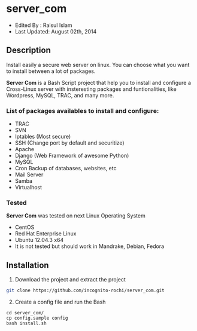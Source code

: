 server_com
==========
 
- Edited By   : Raisul Islam
- Last Updated: August 02th, 2014

## Description
Install easily a secure web server on linux. You can choose what you want to install between a lot of packages.

**Server Com** is a Bash Script project that help you to install and configure a Cross-Linux server with insteresting packages and funtionalities, like Wordpress, MySQL, TRAC, and many more.

### List of packages availables to install and configure:

 * TRAC
 * SVN
 * Iptables (Most secure)
 * SSH (Change port by default and securitize)
 * Apache
 * Django (Web Framework of awesome Python)
 * MySQL
 * Cron Backup of databases, websites, etc
 * Mail Server
 * Samba
 * Virtualhost

### Tested
**Server Com** was tested on next Linux Operating System
 
 * CentOS
 * Red Hat Enterprise Linux 
 * Ubuntu 12.04.3 x64
 * It is not tested but should work in Mandrake, Debian, Fedora

## Installation

 1. Download the project and extract the project

 ```sh
 git clone https://github.com/incognito-rochi/server_com.git
 ```

 2. Create a config file and run the Bash

 ```
 cd server_com/
 cp config.sample config
 bash install.sh
 ```

 	
